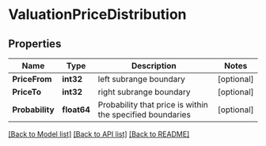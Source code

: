 # ValuationPriceDistribution

## Properties

Name | Type | Description | Notes
------------ | ------------- | ------------- | -------------
**PriceFrom** | **int32** | left subrange boundary | [optional] 
**PriceTo** | **int32** | right subrange boundary | [optional] 
**Probability** | **float64** | Probability that price is within the specified boundaries | [optional] 

[[Back to Model list]](../README.md#documentation-for-models) [[Back to API list]](../README.md#documentation-for-api-endpoints) [[Back to README]](../README.md)


